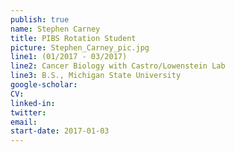 ```yaml
---
publish: true
name: Stephen Carney
title: PIBS Rotation Student
picture: Stephen_Carney_pic.jpg
line1: (01/2017 - 03/2017)
line2: Cancer Biology with Castro/Lowenstein Lab
line3: B.S., Michigan State University
google-scholar: 
CV:
linked-in: 
twitter:
email:
start-date: 2017-01-03
---
```

